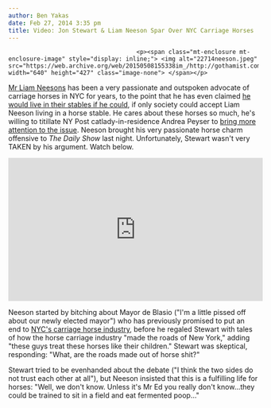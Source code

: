 ```yaml
---
author: Ben Yakas
date: Feb 27, 2014 3:35 pm
title: Video: Jon Stewart & Liam Neeson Spar Over NYC Carriage Horses
---
```


	
										<p><span class="mt-enclosure mt-enclosure-image" style="display: inline;"> <img alt="22714neeson.jpeg" src="https://web.archive.org/web/20150508155338im_/http://gothamist.com/attachments/byakas/22714neeson.jpeg" width="640" height="427" class="image-none"> </span></p>

<p><a href="https://web.archive.org/web/20150508155338/http://gothamist.com/tags/liamneeson">Mr Liam Neesons</a> has been a very passionate and outspoken advocate of carriage horses in NYC for years, to the point that he has even claimed <a href="https://web.archive.org/web/20150508155338/http://gothamist.com/2009/01/23/video_liam_neeson_would_live_in_nyc.php">he would live in their stables if he could</a>, if only society could accept Liam Neeson living in a horse stable. He cares about these horses so much, he&apos;s willing to titillate NY Post catlady-in-residence Andrea Peyser to <a href="https://web.archive.org/web/20150508155338/http://gothamist.com/2014/01/10/liam_neeson_has_very_strong_feeling.php">bring more attention to the issue</a>. Neeson brought his very passionate horse charm offensive to <em>The Daily Show</em> last night. Unfortunately, Stewart wasn&apos;t very TAKEN by his argument. Watch below.</p>

<center><iframe width="512" height="288" src="https://web.archive.org/web/20150508155338if_/http://www.hulu.com/embed.html?eid=dbc4ovworoej-cidi8jx3g" frameborder="0" scrolling="no" webkitallowfullscreen="" mozallowfullscreen="" allowfullscreen></iframe></center>

<p>Neeson started by bitching about Mayor de Blasio (&quot;I&apos;m a little pissed off about our newly elected mayor&quot;) who has previously promised to put an end to <a href="https://web.archive.org/web/20150508155338/http://gothamist.com/tags/carriagehorses">NYC&apos;s carriage horse industry</a>, before he regaled Stewart with tales of how the horse carriage industry &quot;made the roads of New York,&quot; adding &quot;these guys treat these horses like their children.&quot; Stewart was skeptical, responding: &quot;What, are the roads made out of horse shit?&quot;</p>

<p>Stewart tried to be evenhanded about the debate (&quot;I think the two sides do not trust each other at all&quot;), but Neeson insisted that this is a fulfilling life for horses: &quot;Well, we don&apos;t know. Unless it&apos;s Mr Ed you really don&apos;t know...they could be trained to sit in a field and eat fermented poop...&quot; <br>
</p>					
										
									
				